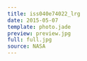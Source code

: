 ```yaml
---
title: iss040e74022_lrg
date: 2015-05-07
template: photo.jade
preview: preview.jpg
full: full.jpg
source: NASA
---
```

